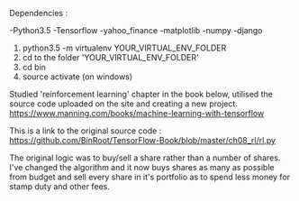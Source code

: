 Dependencies :

-Python3.5
-Tensorflow
-yahoo_finance
-matplotlib
-numpy
-django

1. python3.5 -m virtualenv YOUR_VIRTUAL_ENV_FOLDER
2. cd to the folder 'YOUR_VIRTUAL_ENV_FOLDER'
3. cd bin
4. source activate (on windows)

Studied 'reinforcement learning' chapter in the book below, utilised the source code uploaded on the site and creating a new project.
https://www.manning.com/books/machine-learning-with-tensorflow

This is a link to the original source code :
https://github.com/BinRoot/TensorFlow-Book/blob/master/ch08_rl/rl.py

The original logic was to buy/sell a share rather than a number of shares.
I've changed the algorithm and it now buys shares as many as possible from budget and sell every share in it's portfolio as to spend less money for stamp duty and other fees.
